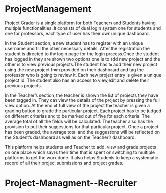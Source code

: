 # ProjectManagement
Project Grader is a single platform for both Teachers and Students having multiple functionalities.
It consists of dual login system one for students and one for professors, each type of user has their own unique dashboard. 

In the Student section, a new student has to register with an unique username and fill the other necessary details. After the registration the student is directed to the login page for the login process.Once the student has logged in they are shown two options one is to add new project and the other is to view previous projects.The student has to add their new project using the new project from provided on their dashboard and tag the professor who is going to review it. Each new project entry is given a unique project id. The student also has an access to view,edit and delete their previous projects.

In the Teacher’s section, the teacher is shown the list of projects they have been tagged in. They can view the details of the project by pressing the full view option. At the end of full view of the project the teacher is given a grading button to grade the particular project. Each project has to be judged on different criterias and to be marked out of five for each criteria. The average total of all the fields will be calculated. The teacher also has the provision to put their suggestions for that particular project. Once a project has been graded, the average total and the suggestions will be reflected on the Student’s dashboard as well as on the Teacher’s dashboard.

This platform helps students and Teacher to add, view and grade projects on one place which saves their time that is spent on switching to multiple platforms to get the work done. It also helps Students to keep a systematic record of all their project submissions and project grades.
# Project-Managment--Recruiter

